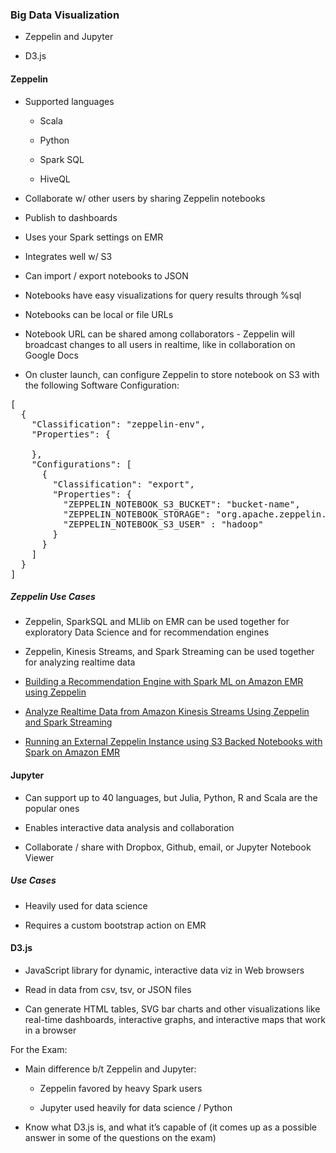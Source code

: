 ### Big Data Visualization

* Zeppelin and Jupyter

* D3.js

#### Zeppelin

* Supported languages

    * Scala

    * Python

    * Spark SQL

    * HiveQL

* Collaborate w/ other users by sharing Zeppelin notebooks

* Publish to dashboards

* Uses your Spark settings on EMR

* Integrates well w/ S3

* Can import / export notebooks to JSON

* Notebooks have easy visualizations for query results through %sql

* Notebooks can be local or file URLs

* Notebook URL can be shared among collaborators - Zeppelin will broadcast changes to all users in realtime, like in collaboration on Google Docs

* On cluster launch, can configure Zeppelin to store notebook on S3 with the following Software Configuration:

<pre>
[
  {
    "Classification": "zeppelin-env",
    "Properties": {
      
    },
    "Configurations": [
      {
        "Classification": "export",
        "Properties": {
          "ZEPPELIN_NOTEBOOK_S3_BUCKET": "bucket-name",
          "ZEPPELIN_NOTEBOOK_STORAGE": "org.apache.zeppelin.notebook.repo.S3NotebookRepo",
          "ZEPPELIN_NOTEBOOK_S3_USER" : "hadoop"
        }
      }
    ]
  }
]
</pre>

##### Zeppelin Use Cases

* Zeppelin, SparkSQL and MLlib on EMR can be used together for exploratory Data Science and for recommendation engines

* Zeppelin, Kinesis Streams, and Spark Streaming can be used together for analyzing realtime data

* [Building a Recommendation Engine with Spark ML on Amazon EMR using Zeppelin](https://aws.amazon.com/blogs/big-data/building-a-recommendation-engine-with-spark-ml-on-amazon-emr-using-zeppelin/)

* [Analyze Realtime Data from Amazon Kinesis Streams Using Zeppelin and Spark Streaming](https://aws.amazon.com/blogs/big-data/analyze-realtime-data-from-amazon-kinesis-streams-using-zeppelin-and-spark-streaming/)

* [Running an External Zeppelin Instance using S3 Backed Notebooks with Spark on Amazon EMR](https://aws.amazon.com/blogs/big-data/running-an-external-zeppelin-instance-using-s3-backed-notebooks-with-spark-on-amazon-emr/)

#### Jupyter

* Can support up to 40 languages, but Julia, Python, R and Scala are the popular ones

* Enables interactive data analysis and collaboration

* Collaborate / share with Dropbox, Github, email, or Jupyter Notebook Viewer

##### Use Cases

* Heavily used for data science

* Requires a custom bootstrap action on EMR

#### D3.js

* JavaScript library for dynamic, interactive data viz in Web browsers

* Read in data from csv, tsv, or JSON files

* Can generate HTML tables, SVG bar charts and other visualizations like real-time dashboards, interactive graphs, and interactive maps that work in a browser

For the Exam:

* Main difference b/t Zeppelin and Jupyter:

    * Zeppelin favored by heavy Spark users

    * Jupyter used heavily for data science / Python

* Know what D3.js is, and what it’s capable of (it comes up as a possible answer in some of the questions on the exam)

